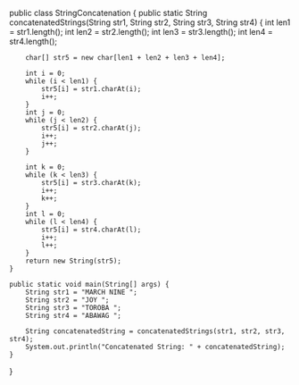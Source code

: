 public class StringConcatenation {
    public static String concatenatedStrings(String str1, String str2, String str3, String str4) {
        int len1 = str1.length();
        int len2 = str2.length();
        int len3 = str3.length();
        int len4 = str4.length();

        char[] str5 = new char[len1 + len2 + len3 + len4];

        int i = 0;
        while (i < len1) {
            str5[i] = str1.charAt(i);
            i++;
        }
        int j = 0;
        while (j < len2) {
            str5[i] = str2.charAt(j);
            i++;
            j++;
        }

        int k = 0;
        while (k < len3) {
            str5[i] = str3.charAt(k);
            i++;
            k++;
        }
        int l = 0;
        while (l < len4) {
            str5[i] = str4.charAt(l);
            i++;
            l++;
        }
        return new String(str5);
    }

    public static void main(String[] args) {
        String str1 = "MARCH NINE ";
        String str2 = "JOY ";
        String str3 = "TOROBA ";
        String str4 = "ABAWAG ";

        String concatenatedString = concatenatedStrings(str1, str2, str3, str4);
        System.out.println("Concatenated String: " + concatenatedString);
    }
}
